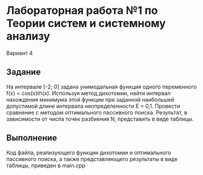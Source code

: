 # Лабораторная работа №1 по Теории систем и системному анализу
Вариант 4

## Задание
На интервале [-2; 0] задана унимодальная функция одного переменного f(x) = cos(x)th(x).
Используя метод дихотомии, найти интервал нахождения минимума этой функции
при заданной наибольшей допустимой длине интервала неопределенности Е = 0,1.
Провести сравнение с методом оптимального пассивного поиска. 
Результат, в зависимости от числа точек разбиения N, представить в виде таблицы.

## Выполнение
Код файла, реализующего функции дихотомии и оптимального пассивного поиска,
а также представляющего результаты в виде таблицы, приведен в main.cpp
